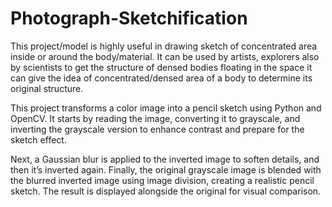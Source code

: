 # Photograph-Sketchification

This project/model is highly useful in drawing sketch of concentrated area inside or around the body/material.
It can be used by artists, explorers also by scientists to get the structure of densed bodies floating in the space 
it can give the idea of concentrated/densed area of a body to determine its original structure.

This project transforms a color image into a pencil sketch using Python and OpenCV. It starts by reading the image, converting it to grayscale, and inverting the grayscale version to enhance contrast and prepare for the sketch effect.

Next, a Gaussian blur is applied to the inverted image to soften details, and then it’s inverted again. Finally, the original grayscale image is blended with the blurred inverted image using image division, creating a realistic pencil sketch. The result is displayed alongside the original for visual comparison.
